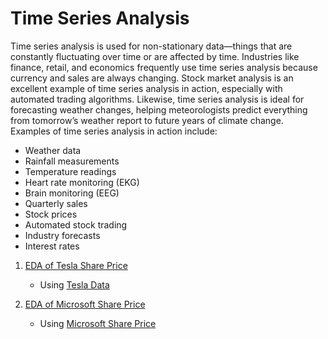 # Time Series Analysis
Time series analysis is used for non-stationary data—things that are constantly fluctuating over time or are affected by time. Industries like finance, retail, and economics frequently use time series analysis because currency and sales are always changing. Stock market analysis is an excellent example of time series analysis in action, especially with automated trading algorithms. Likewise, time series analysis is ideal for forecasting weather changes, helping meteorologists predict everything from tomorrow’s weather report to future years of climate change. Examples of time series analysis in action include:

- Weather data
- Rainfall measurements
- Temperature readings
- Heart rate monitoring (EKG)
- Brain monitoring (EEG)
- Quarterly sales
- Stock prices
- Automated stock trading
- Industry forecasts
- Interest rates

1. [EDA of Tesla Share Price](./notebooks/EDA%20of%20Time%20Series%20Data_Tesla%20Share%20Price.ipynb)

     - Using [Tesla Data](https://www.google.com/search?q=tesla+shaere+price&oq=tesla+shaere+price&gs_lcrp=EgZjaHJvbWUyBggAEEUYOTIPCAEQABgNGIMBGLEDGIAEMgkIAhAAGA0YgAQyCQgDEAAYDRiABDIMCAQQABgNGLEDGIAEMgkIBRAAGA0YgAQyCQgGEAAYDRiABDIJCAcQABgNGIAEMgkICBAAGA0YgAQyCQgJEAAYDRiABNIBCDk1MDVqMWo3qAIAsAIA&sourceid=chrome&ie=UTF-8)
  
2. [EDA of Microsoft Share Price](./notebooks/EDA%20of%20Time%20Series_Microsoft.ipynb)

    - Using [Microsoft Share Price](https://www.google.com/search?q=microsoft+share+price&sxsrf=AB5stBjHXaWCTfDv5sikjr1xKtkkLmAfJw%3A1689232224337&ei=YKOvZIiOFP-SseMP0MKMWA&oq=micro+share+price&gs_lcp=Cgxnd3Mtd2l6LXNlcnAQAxgAMgYIABAHEB4yBggAEAcQHjIGCAAQBxAeMgYIABAHEB4yBggAEAcQHjIGCAAQBxAeMgYIABAHEB4yBQgAEIAEMgYIABAHEB4yBggAEAcQHjoLCAAQigUQsQMQkQI6CwgAEIAEELEDEIMBSgQIQRgAUABYowdgvxNoAHABeACAAbUBiAGqBpIBAzAuNZgBAKABAcABAQ&sclient=gws-wiz-serp)
